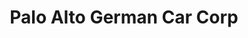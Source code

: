 ---
title: "Palo Alto German Car Corp"
url: /palo-alto/palo-alto-german-car-corp/
shop: car repair
---